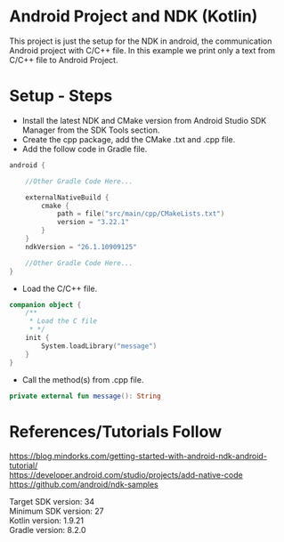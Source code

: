 # Android Project and NDK (Kotlin)

This project is just the setup for the NDK in android, the communication Android project with C/C++ file. In this
example we print only a text from C/C++ file to Android Project.

# Setup - Steps

- Install the latest NDK and CMake version from Android Studio SDK Manager from the SDK Tools
  section.
- Create the cpp package, add the CMake .txt and .cpp file.
- Add the follow code in Gradle file.

```Kotlin
android {

    //Other Gradle Code Here...

    externalNativeBuild {
        cmake {
            path = file("src/main/cpp/CMakeLists.txt")
            version = "3.22.1"
        }
    }
    ndkVersion = "26.1.10909125"

    //Other Gradle Code Here...
}
```

- Load the C/C++ file.

```Kotlin
companion object {
    /**
     * Load the C file
     * */
    init {
        System.loadLibrary("message")
    }
}
```

- Call the method(s) from .cpp file.

```Kotlin
private external fun message(): String 
```
# References/Tutorials Follow
https://blog.mindorks.com/getting-started-with-android-ndk-android-tutorial/ <br />
https://developer.android.com/studio/projects/add-native-code <br />
https://github.com/android/ndk-samples <br />

Target SDK version: 34 <br />
Minimum SDK version: 27 <br />
Kotlin version: 1.9.21 <br />
Gradle version: 8.2.0 <br />